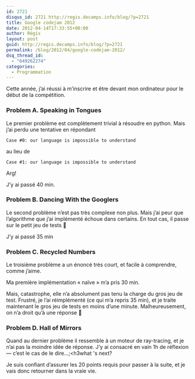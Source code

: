 ```yaml
---
id: 2721
disqus_id: 2721 http://regis.decamps.info/blog/?p=2721
title: Google codejam 2012
date: 2012-04-14T17:33:55+00:00
author: Régis
layout: post
guid: http://regis.decamps.info/blog/?p=2721
permalink: /blog/2012/04/google-codejam-2012/
dsq_thread_id:
  - "649262274"
categories:
  - Programmation
---
```

Cette année, j’ai réussi à m’inscrire et être devant mon ordinateur pour le début de la compétition.
  
<!--more-->

### Problem A. Speaking in Tongues

Le premier problème est complètement trivial à résoudre en python. Mais j’ai perdu une tentative en répondant
  
`Case #0: our language is impossible to understand`
  
au lieu de
  
`Case #1: our language is impossible to understand`
  
Arg!

J’y ai passé 40 min.

### Problem B. Dancing With the Googlers

Le second problème n’est pas très complexe non plus. Mais j’ai peur que l’algorithme que j’ai implémenté échoue dans certains. En tout cas, il passe sur le petit jeu de tests 🙂

J’y ai passé 35 min

### Problem C. Recycled Numbers

Le troisième problème a un énoncé très court, et facile à comprendre, comme j’aime.
  
Ma première implémentation « naïve » m’a pris 30 min.

Mais, catastrophe, elle n’a absolument pas tenu la charge du gros jeu de test. Frustré, je l’ai réimplémenté (ce qui m’a repris 35 min), et je traite maintenant le gros jeu de tests en moins d’une minute. Malheureusement, on n’a droit qu’à une réponse 🙁

### Problem D. Hall of Mirrors

Quand au dernier problème il ressemble à un moteur de ray-tracing, et je n’ai pas la moindre idée de réponse. J’y ai consacré en vain 1h de réflexion — c’est le cas de le dire…;<h3what 's next?</h3> 

Je suis confiant d’assurer les 20 points requis pour passer à la suite, et je vais donc retourner dans la vraie vie. </h3what>
